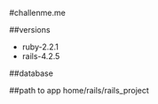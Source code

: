 #challenme.me

##versions
<ul>
<li>ruby-2.2.1</li>
<li>rails-4.2.5</li>
</ul>

##database

##path to app
home/rails/rails_project

